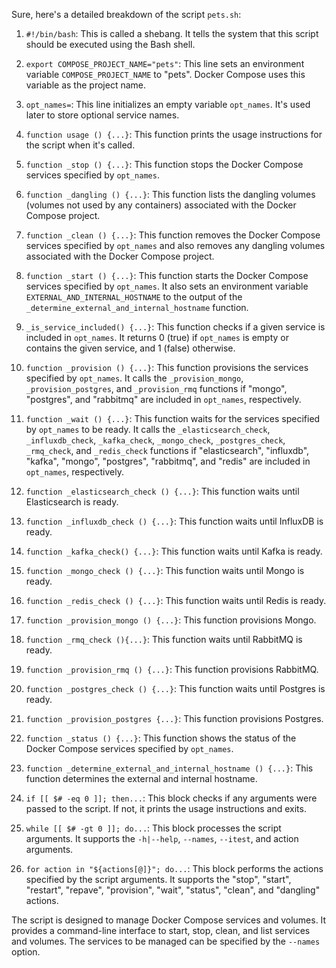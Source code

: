 Sure, here's a detailed breakdown of the script `pets.sh`:

1. `#!/bin/bash`: This is called a shebang. It tells the system that this script should be executed using the Bash shell.

2. `export COMPOSE_PROJECT_NAME="pets"`: This line sets an environment variable `COMPOSE_PROJECT_NAME` to "pets". Docker Compose uses this variable as the project name.

3. `opt_names=`: This line initializes an empty variable `opt_names`. It's used later to store optional service names.

4. `function usage () {...}`: This function prints the usage instructions for the script when it's called.

5. `function _stop () {...}`: This function stops the Docker Compose services specified by `opt_names`.

6. `function _dangling () {...}`: This function lists the dangling volumes (volumes not used by any containers) associated with the Docker Compose project.

7. `function _clean () {...}`: This function removes the Docker Compose services specified by `opt_names` and also removes any dangling volumes associated with the Docker Compose project.

8. `function _start () {...}`: This function starts the Docker Compose services specified by `opt_names`. It also sets an environment variable `EXTERNAL_AND_INTERNAL_HOSTNAME` to the output of the `_determine_external_and_internal_hostname` function.

9. `_is_service_included() {...}`: This function checks if a given service is included in `opt_names`. It returns 0 (true) if `opt_names` is empty or contains the given service, and 1 (false) otherwise.

10. `function _provision () {...}`: This function provisions the services specified by `opt_names`. It calls the `_provision_mongo`, `_provision_postgres`, and `_provision_rmq` functions if "mongo", "postgres", and "rabbitmq" are included in `opt_names`, respectively.

11. `function _wait () {...}`: This function waits for the services specified by `opt_names` to be ready. It calls the `_elasticsearch_check`, `_influxdb_check`, `_kafka_check`, `_mongo_check`, `_postgres_check`, `_rmq_check`, and `_redis_check` functions if "elasticsearch", "influxdb", "kafka", "mongo", "postgres", "rabbitmq", and "redis" are included in `opt_names`, respectively.

12. `function _elasticsearch_check () {...}`: This function waits until Elasticsearch is ready.

13. `function _influxdb_check () {...}`: This function waits until InfluxDB is ready.

14. `function _kafka_check() {...}`: This function waits until Kafka is ready.

15. `function _mongo_check () {...}`: This function waits until Mongo is ready.

16. `function _redis_check () {...}`: This function waits until Redis is ready.

17. `function _provision_mongo () {...}`: This function provisions Mongo.

18. `function _rmq_check (){...}`: This function waits until RabbitMQ is ready.

19. `function _provision_rmq () {...}`: This function provisions RabbitMQ.

20. `function _postgres_check () {...}`: This function waits until Postgres is ready.

21. `function _provision_postgres {...}`: This function provisions Postgres.

22. `function _status () {...}`: This function shows the status of the Docker Compose services specified by `opt_names`.

23. `function _determine_external_and_internal_hostname () {...}`: This function determines the external and internal hostname.

24. `if [[ $# -eq 0 ]]; then...`: This block checks if any arguments were passed to the script. If not, it prints the usage instructions and exits.

25. `while [[ $# -gt 0 ]]; do...`: This block processes the script arguments. It supports the `-h|--help`, `--names`, `--itest`, and action arguments.

26. `for action in "${actions[@]}"; do...`: This block performs the actions specified by the script arguments. It supports the "stop", "start", "restart", "repave", "provision", "wait", "status", "clean", and "dangling" actions.

The script is designed to manage Docker Compose services and volumes. It provides a command-line interface to start, stop, clean, and list services and volumes. The services to be managed can be specified by the `--names` option.